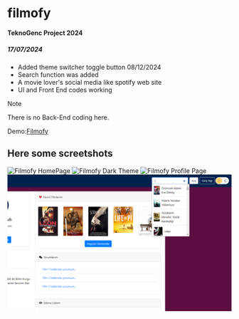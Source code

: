 # filmofy
**TeknoGenc Project 2024**
##### 17/07/2024
- Added theme switcher toggle button 08/12/2024
- Search function was added 
- A movie lover's social media like spotify web site
- UI and Front End codes working

> [!NOTE]  
> There is no Back-End coding here. 

Demo:[Filmofy](https://vsincar.github.io/filmofy/)


## Here some screetshots
![Filmofy HomePage](home_page.png)
![Filmofy Dark Theme](home_page-dark.png)
![Filmofy Profile Page](profile.png)
![Filmofy Searching Function](search.png)



